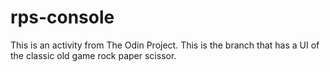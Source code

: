 # rps-console

This is an activity from The Odin Project. This is the branch that has a UI of the classic old game rock paper scissor.
